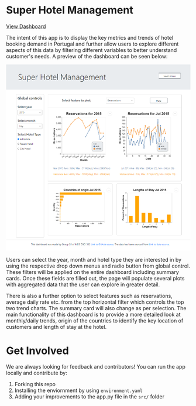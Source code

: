 # Super Hotel Management

[View Dashboard](https://super-hotels.herokuapp.com/)

The intent of this app is to display the key metrics and trends of hotel booking demand in Portugal and further allow users to explore different aspects of this data by filtering different variables to better understand customer's needs. A preview of the dashboard can be seen below:

![app_mockup.png](results/img/hotel.png)

Users can select the year, month and hotel type they are interested in by using the respective drop down menus and radio button from global control. These filters will be applied on the entire dashboard including summary cards. Once these fields are filled out, the page will populate several plots with aggregated data that the user can explore in greater detail.

There is also a further option to select features such as reservations, average daily rate etc. from the top horizontal filter which controls the top two trend charts. The summary card will also change as per selection. The main functionality of this dashboard is to provide a more detailed look at monthly/daily trends, origin of the countries to identify the key location of customers and length of stay at the hotel.

# Get Involved

We are always looking for feedback and contributors! You can run the app locally and contribute by:

1.	Forking this repo
2.  Installing the enviornment by using `environment.yaml`
3.	Adding your improvements to the app.py file in the `src/` folder